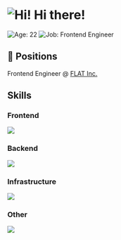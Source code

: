 # ![Hi!](https://twemoji.maxcdn.com/v/13.0.0/72x72/1f44b.png) Hi there!  

![Age: 22](https://img.shields.io/badge/age-22-green?style=for-the-badge)
![Job: Frontend Engineer](https://img.shields.io/badge/work-frontend%20engineer-orange?style=for-the-badge)  

## 📛 Positions
Frontend Engineer @ [FLAT Inc.](https://wd-flat.com/)

<h2>Skills</h2>

<div align="left">
  <h3>Frontend</h3>
  <div><img src="https://skillicons.dev/icons?i=figma,ts,react,nextjs,vue,nuxtjs,astro,sass,tailwind,vite,threejs,xd,ps" /></div>
  
  <h3>Backend</h3>
  <div><img src="https://skillicons.dev/icons?i=nodejs,express" /></div>
  
  <h3>Infrastructure</h3>
  <div><img src="https://skillicons.dev/icons?i=vercel,netlify,docker" /></div>
    
  <h3>Other</h3>
  <div><img src="https://skillicons.dev/icons?i=github,githubactions,idea" /></div>
</div>
